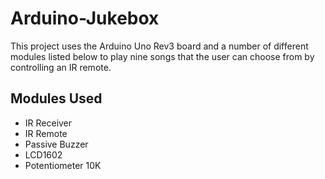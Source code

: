 # Arduino-Jukebox
This project uses the Arduino Uno Rev3 board and a number of different modules listed below to play nine songs that the user can choose from by controlling an IR remote.

## Modules Used
- IR Receiver
- IR Remote
- Passive Buzzer
- LCD1602
- Potentiometer 10K
